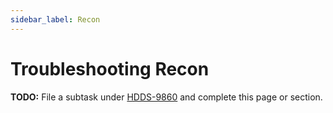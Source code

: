 ```yaml
---
sidebar_label: Recon
---
```


# Troubleshooting Recon

**TODO:** File a subtask under [HDDS-9860](https://issues.apache.org/jira/browse/HDDS-9860) and complete this page or section.
